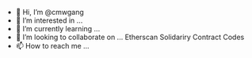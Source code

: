 - 👋 Hi, I’m @cmwgang
- 👀 I’m interested in ...
- 🌱 I’m currently learning ...
- 💞️ I’m looking to collaborate on ... Etherscan Solidariry Contract Codes
- 📫 How to reach me ...

<!---
cmwgang/cmwgang is a ✨ special ✨ repository because its `README.md` (this file) appears on your GitHub profile.
You can click the Preview link to take a look at your changes.
--->
